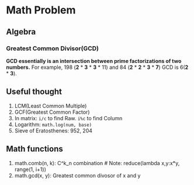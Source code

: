 # Math Problem

## Algebra

### Greatest Common Divisor(GCD)

**GCD essentially is an intersection between prime factorizations of two numbers.** For example, 198 (**2** \* **3** \* **3** \* 11) and 84 (**2** \* **2** \* **3** * **7**) GCD is 6(**2** \* **3**).

## Useful thought

1. LCM(Least Common Multiple)
2. GCF(Greatest Common Factor)
3. In matrix: `i/c` to find Raw. `i%c` to find Column
4. Logarithm: `math.log(num, base)`
5. Sieve of Eratosthenes: 952, 204

## Math functions

1. math.comb(n, k): C^k_n combination   # Note: reduce(lambda x,y:x*y, range(1, i+1))
2. math.gcd(x, y): Greatest common divosor of x and y
